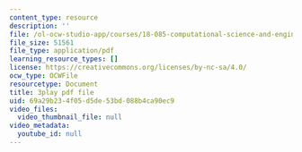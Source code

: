 ```yaml
---
content_type: resource
description: ''
file: /ol-ocw-studio-app/courses/18-085-computational-science-and-engineering-i-fall-2008/69a29b234f05d5de53bd088b4ca90ec9_StnOg-q2tS8.pdf
file_size: 51561
file_type: application/pdf
learning_resource_types: []
license: https://creativecommons.org/licenses/by-nc-sa/4.0/
ocw_type: OCWFile
resourcetype: Document
title: 3play pdf file
uid: 69a29b23-4f05-d5de-53bd-088b4ca90ec9
video_files:
  video_thumbnail_file: null
video_metadata:
  youtube_id: null
---
```

